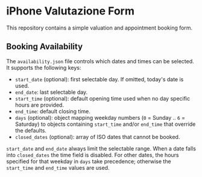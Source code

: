 # iPhone Valutazione Form

This repository contains a simple valuation and appointment booking form.

## Booking Availability

The `availability.json` file controls which dates and times can be selected.
It supports the following keys:

- `start_date` (optional): first selectable day. If omitted, today's date is used.
- `end_date`: last selectable day.
- `start_time` (optional): default opening time used when no day specific hours are provided.
- `end_time`: default closing time.
- `days` (optional): object mapping weekday numbers (`0` = Sunday .. `6` = Saturday)
  to objects containing `start_time` and/or `end_time` that override the defaults.
- `closed_dates` (optional): array of ISO dates that cannot be booked.

`start_date` and `end_date` always limit the selectable range. When a date falls
into `closed_dates` the time field is disabled. For other dates, the hours
specified for that weekday in `days` take precedence; otherwise the `start_time`
and `end_time` values are used.

